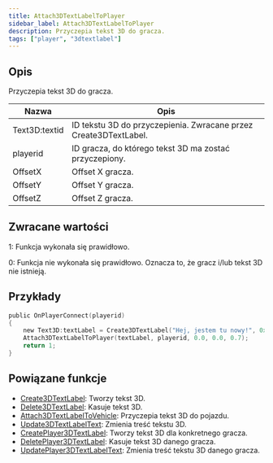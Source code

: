 ```yaml
---
title: Attach3DTextLabelToPlayer
sidebar_label: Attach3DTextLabelToPlayer
description: Przyczepia tekst 3D do gracza.
tags: ["player", "3dtextlabel"]
---
```


## Opis

Przyczepia tekst 3D do gracza.

| Nazwa     | Opis                                                             |
| --------- | ---------------------------------------------------------------- |
| Text3D:textid | ID tekstu 3D do przyczepienia. Zwracane przez Create3DTextLabel. |
| playerid  | ID gracza, do którego tekst 3D ma zostać przyczepiony.           |
| OffsetX   | Offset X gracza.                                                 |
| OffsetY   | Offset Y gracza.                                                 |
| OffsetZ   | Offset Z gracza.                                                 |

## Zwracane wartości

1: Funkcja wykonała się prawidłowo.

0: Funkcja nie wykonała się prawidłowo. Oznacza to, że gracz i/lub tekst 3D nie istnieją.

## Przykłady

```c
public OnPlayerConnect(playerid)
{
    new Text3D:textLabel = Create3DTextLabel("Hej, jestem tu nowy!", 0x008080FF, 30.0, 40.0, 50.0, 40.0, 0);
    Attach3DTextLabelToPlayer(textLabel, playerid, 0.0, 0.0, 0.7);
    return 1;
}
```

## Powiązane funkcje

- [Create3DTextLabel](Create3DTextLabel): Tworzy tekst 3D.
- [Delete3DTextLabel](Delete3DTextLabel): Kasuje tekst 3D.
- [Attach3DTextLabelToVehicle](Attach3DTextLabelToVehicle): Przyczepia tekst 3D do pojazdu.
- [Update3DTextLabelText](Update3DTextLabelText): Zmienia treść tekstu 3D.
- [CreatePlayer3DTextLabel](CreatePlayer3DTextLabel): Tworzy tekst 3D dla konkretnego gracza.
- [DeletePlayer3DTextLabel](DeletePlayer3DTextLabel): Kasuje tekst 3D danego gracza.
- [UpdatePlayer3DTextLabelText](UpdatePlayer3DTextLabel): Zmienia treść tekstu 3D danego gracza.

